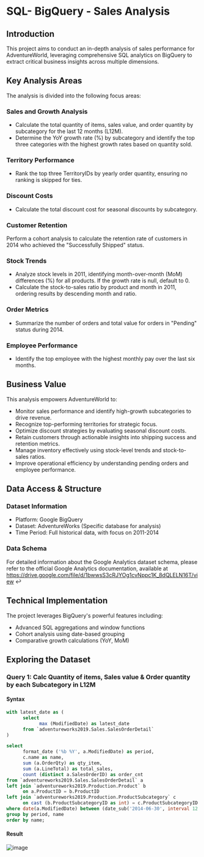 # SQL- BigQuery - Sales Analysis
## Introduction
This project aims to conduct an in-depth analysis of sales performance for AdventureWorld, leveraging comprehensive SQL analytics on BigQuery to extract critical business insights across multiple dimensions.
## Key Analysis Areas
The analysis is divided into the following focus areas:
### Sales and Growth Analysis
- Calculate the total quantity of items, sales value, and order quantity by subcategory for the last 12 months (L12M).
- Determine the YoY growth rate (%) by subcategory and identify the top three categories with the highest growth rates based on quantity sold.
### Territory Performance
- Rank the top three TerritoryIDs by yearly order quantity, ensuring no ranking is skipped for ties.
### Discount Costs
- Calculate the total discount cost for seasonal discounts by subcategory.
### Customer Retention
Perform a cohort analysis to calculate the retention rate of customers in 2014 who achieved the "Successfully Shipped" status.
### Stock Trends
- Analyze stock levels in 2011, identifying month-over-month (MoM) differences (%) for all products. If the growth rate is null, default to 0.
- Calculate the stock-to-sales ratio by product and month in 2011, ordering results by descending month and ratio.
### Order Metrics
- Summarize the number of orders and total value for orders in "Pending" status during 2014.
### Employee Performance
- Identify the top employee with the highest monthly pay over the last six months.
## Business Value
This analysis empowers AdventureWorld to:
- Monitor sales performance and identify high-growth subcategories to drive revenue.
- Recognize top-performing territories for strategic focus.
- Optimize discount strategies by evaluating seasonal discount costs.
- Retain customers through actionable insights into shipping success and retention metrics.
- Manage inventory effectively using stock-level trends and stock-to-sales ratios.
- Improve operational efficiency by understanding pending orders and employee performance.
## Data Access & Structure
### Dataset Information
- Platform: Google BigQuery
- Dataset: AdventureWorks (Specific database for analysis)
- Time Period: Full historical data, with focus on 2011-2014
### Data Schema
For detailed information about the Google Analytics dataset schema, please refer to the official Google Analytics documentation, available at https://drive.google.com/file/d/1bwwsS3cRJYOg1cvNppc1K_8dQLELN16T/view ↩
## Technical Implementation
The project leverages BigQuery's powerful features including:
- Advanced SQL aggregations and window functions
- Cohort analysis using date-based grouping
- Comparative growth calculations (YoY, MoM)
## Exploring the Dataset
### Query 1: Calc Quantity of items, Sales value & Order quantity by each Subcategory in L12M
#### Syntax 
```sql
with latest_date as (
      select 
            max (ModifiedDate) as latest_date 
      from `adventureworks2019.Sales.SalesOrderDetail` 
)

select 
      format_date ('%b %Y', a.ModifiedDate) as period,
      c.name as name,
      sum (a.OrderQty) as qty_item,
      sum (a.LineTotal) as total_sales,
      count (distinct a.SalesOrderID) as order_cnt 
from `adventureworks2019.Sales.SalesOrderDetail` a 
left join `adventureworks2019.Production.Product` b 
      on a.ProductID = b.ProductID
left join `adventureworks2019.Production.ProductSubcategory` c
      on cast (b.ProductSubcategoryID as int) = c.ProductSubcategoryID
where date(a.ModifiedDate) between (date_sub('2014-06-30', interval 12 month)) and '2014-06-30'
group by period, name 
order by name;
```
#### Result
![image](https://github.com/user-attachments/assets/5c290271-4f5c-471c-9db3-2c14c9686ea9)

